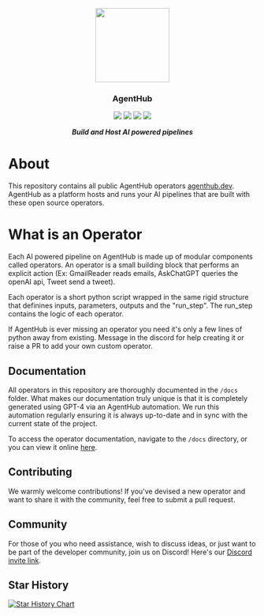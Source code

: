 <p align="center">
<br><br>
<a "https://agenthub.dev/"><img src="https://cdn.discordapp.com/attachments/1121495367444332605/1121495431545880586/robot_1f916.png" width="150px"></a>
</p>

<div align="center">
  <h3><strong>AgentHub</strong></h3>
</div>


<p align=center>
<a href="https://github.com/misha-agenthub/agenthub_operators/graphs/commit-activity"><img src="https://img.shields.io/badge/Maintained%3F-yes-green.svg"></a>
<a href="https://github.com/misha-agenthub/agenthub_operators/blob/master/LICENSE"><img src="https://img.shields.io/github/license/misha-agenthub/agenthub_operators"></a>
<a href="http://makeapullrequest.com"><img src="https://img.shields.io/badge/PRs-welcome-brightgreen.svg?style=flat-square"></a>
<a href="https://discord.gg/nVrtEJryA4"><img src="https://dcbadge.vercel.app/api/server/nVrtEJryA4?compact=true&style=flat"></a>
</p>

<p align="center">
<b><em>Build and Host AI powered pipelines</em></b>
</p>


<!-- <p align="center">
<a href="https://github.com/misha-agenthub/agenthub_operators/graphs/contributors">
  <img src="https://contrib.rocks/image?repo=misha-agenthub/agenthub_operators" />
</a> -->

# About

This repository contains all public AgentHub operators [agenthub.dev](https://agenthub.dev). AgentHub as a platform hosts and runs your AI pipelines that are built with these open source operators. 

# What is an Operator

Each AI powered pipeline on AgentHub is made up of modular components called operators. An operator is a small building block that performs an explicit action (Ex: GmailReader reads emails, AskChatGPT queries the openAI api, Tweet send a tweet).

Each operator is a short python script wrapped in the same rigid structure that definines inputs, parameters, outputs and the "run_step". The run_step contains the logic of each operator. 

If AgentHub is ever missing an operator you need it's only a few lines of python away from existing. Message in the discord for help creating it or raise a PR to add your own custom operator. 

## Documentation

All operators in this repository are thoroughly documented in the `/docs` folder. What makes our documentation truly unique is that it is completely generated using GPT-4 via an AgentHub automation. We run this automation regularly ensuring it is always up-to-date and in sync with the current state of the project.

To access the operator documentation, navigate to the `/docs` directory, or you can view it online [here](https://github.com/agenthubdev/agenthub_operators/tree/main/docs).

## Contributing

We warmly welcome contributions! If you've devised a new operator and want to share it with the community, feel free to submit a pull request.

## Community

For those of you who need assistance, wish to discuss ideas, or just want to be part of the developer community, join us on Discord! Here's our [Discord invite link](https://discord.gg/SyCVmrzhCc).

## Star History

[![Star History Chart](https://api.star-history.com/svg?repos=agenthubdev/agenthub_operators&type=Date)](https://star-history.com/#agenthubdev/agenthub_operators&Date)
